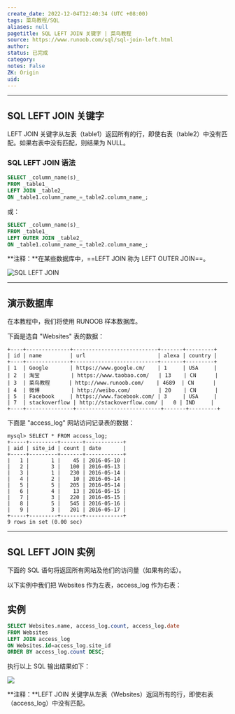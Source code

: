 ```yaml
---
create_date: 2022-12-04T12:40:34 (UTC +08:00)
tags: 菜鸟教程/SQL
aliases: null
pagetitle: SQL LEFT JOIN 关键字 | 菜鸟教程
source: https://www.runoob.com/sql/sql-join-left.html
author: 
status: 已完成
category: 
notes: False
ZK: Origin
uid: 
---
```


___

## SQL LEFT JOIN 关键字

LEFT JOIN 关键字从左表（table1）返回所有的行，即使右表（table2）中没有匹配。如果右表中没有匹配，则结果为 NULL。

### SQL LEFT JOIN 语法

```sql
SELECT _column_name(s)_  
FROM _table1_  
LEFT JOIN _table2_  
ON _table1.column_name_=_table2.column_name_;
```


或：
```sql
SELECT _column_name(s)_  
FROM _table1_  
LEFT OUTER JOIN _table2_  
ON _table1.column_name_=_table2.column_name_;
```


**注释：**在某些数据库中，==LEFT JOIN 称为 LEFT OUTER JOIN==。

![SQL LEFT JOIN](https://www.runoob.com/wp-content/uploads/2013/09/img_leftjoin.gif)

___

## 演示数据库

在本教程中，我们将使用 RUNOOB 样本数据库。

下面是选自 "Websites" 表的数据：

```
+----+--------------+---------------------------+-------+---------+
| id | name         | url                       | alexa | country |
+----+--------------+---------------------------+-------+---------+
| 1  | Google       | https://www.google.cm/    | 1     | USA     |
| 2  | 淘宝          | https://www.taobao.com/   | 13    | CN      |
| 3  | 菜鸟教程      | http://www.runoob.com/    | 4689  | CN      |
| 4  | 微博          | http://weibo.com/         | 20    | CN      |
| 5  | Facebook     | https://www.facebook.com/ | 3     | USA     |
| 7  | stackoverflow | http://stackoverflow.com/ |   0 | IND     |
+----+---------------+---------------------------+-------+---------+
```

下面是 "access\_log" 网站访问记录表的数据：

```
mysql> SELECT * FROM access_log;
+-----+---------+-------+------------+
| aid | site_id | count | date       |
+-----+---------+-------+------------+
|   1 |       1 |    45 | 2016-05-10 |
|   2 |       3 |   100 | 2016-05-13 |
|   3 |       1 |   230 | 2016-05-14 |
|   4 |       2 |    10 | 2016-05-14 |
|   5 |       5 |   205 | 2016-05-14 |
|   6 |       4 |    13 | 2016-05-15 |
|   7 |       3 |   220 | 2016-05-15 |
|   8 |       5 |   545 | 2016-05-16 |
|   9 |       3 |   201 | 2016-05-17 |
+-----+---------+-------+------------+
9 rows in set (0.00 sec)
```

___

## SQL LEFT JOIN 实例

下面的 SQL 语句将返回所有网站及他们的访问量（如果有的话）。

以下实例中我们把 Websites 作为左表，access\_log 作为右表：

## 实例

```sql
SELECT Websites.name, access_log.count, access_log.date  
FROM Websites  
LEFT JOIN access_log  
ON Websites.id=access_log.site_id  
ORDER BY access_log.count DESC;
```


执行以上 SQL 输出结果如下：

![](https://www.runoob.com/wp-content/uploads/2013/09/left-join1.jpg)

**注释：**LEFT JOIN 关键字从左表（Websites）返回所有的行，即使右表（access\_log）中没有匹配。
